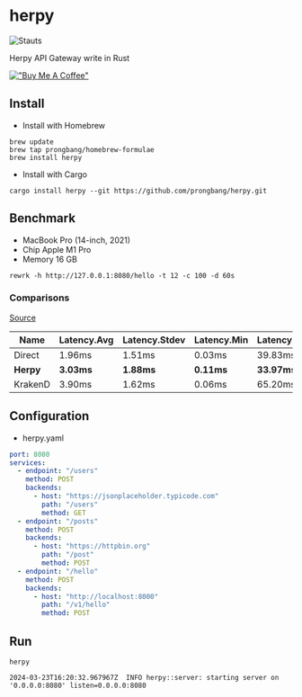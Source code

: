 # herpy

![Stauts](https://github.com/prongbang/herpy/actions/workflows/rust.yml/badge.svg)

Herpy API Gateway write in Rust

[!["Buy Me A Coffee"](https://www.buymeacoffee.com/assets/img/custom_images/orange_img.png)](https://www.buymeacoffee.com/prongbang)

## Install

- Install with Homebrew

```shell
brew update
brew tap prongbang/homebrew-formulae
brew install herpy
```

- Install with Cargo

```shell
cargo install herpy --git https://github.com/prongbang/herpy.git
```

## Benchmark

- MacBook Pro (14-inch, 2021)
- Chip Apple M1 Pro
- Memory 16 GB

```shell
rewrk -h http://127.0.0.1:8080/hello -t 12 -c 100 -d 60s
```

### Comparisons

[Source](https://github.com/prongbang/herpy-bench)

| Name | Latency.Avg | Latency.Stdev | Latency.Min | Latency.Max | Request.Total | Request.Req/Sec | Transfer.Total | Transfer.Rate |
|----------------|---|---|---|---|---|---|---|---|
| Direct         |1.96ms|1.51ms|0.03ms|39.83ms|3053635|50894.22|381.49 MB|6.36 MB/Sec|
| **Herpy**          |**3.03ms**|**1.88ms**|**0.11ms**|**33.97ms**|**1978253**|**32971.05**|**186.77 MB**|**3.11 MB/Sec**|
| KrakenD        |3.90ms|1.62ms|0.06ms|65.20ms|1539334|25656.21|344.99 MB|5.75 MB/Sec|

## Configuration

- herpy.yaml

```yaml
port: 8080
services:
  - endpoint: "/users"
    method: POST
    backends:
      - host: "https://jsonplaceholder.typicode.com"
        path: "/users"
        method: GET
  - endpoint: "/posts"
    method: POST
    backends:
      - host: "https://httpbin.org"
        path: "/post"
        method: POST
  - endpoint: "/hello"
    method: POST
    backends:
      - host: "http://localhost:8000"
        path: "/v1/hello"
        method: POST
```

## Run

```shell
herpy
```

```shell
2024-03-23T16:20:32.967967Z  INFO herpy::server: starting server on '0.0.0.0:8080' listen=0.0.0.0:8080
```
